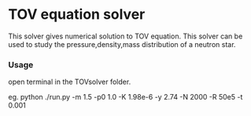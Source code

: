 # TOV equation solver
This solver gives numerical solution to TOV equation. This solver can be used to study the pressure,density,mass distribution of a neutron star.

### Usage
open terminal in the TOVsolver folder.

eg.
python ./run.py -m 1.5 -p0 1.0 -K 1.98e-6 -y 2.74 -N 2000 -R 50e5 -t 0.001